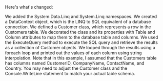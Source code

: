 Here's what's changed:

We added the System.Data.Linq and System.Linq namespaces.
We created a DataContext object, which is the LINQ to SQL equivalent of a database connection.
We defined a Customer class, which represents a row in the Customers table. We decorated the class and its properties with Table and Column attributes to map them to the database table and columns.
We used the ExecuteQuery method to execute the SQL query and retrieve the results as a collection of Customer objects.
We looped through the results using a foreach loop and printed out the values of each column using string interpolation.
Note that in this example, I assumed that the Customers table has columns named CustomerID, CompanyName, ContactName, and Country. You may need to adjust the Customer class and the Console.WriteLine statement to match your actual table schema.
